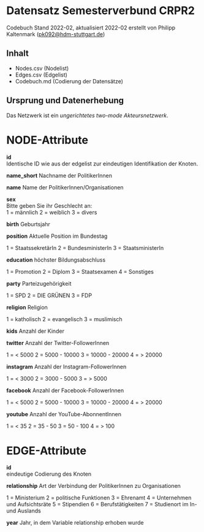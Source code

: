 # Datensatz Semesterverbund CRPR2 #
Codebuch Stand 2022-02, aktualisiert 2022-02
erstellt von Philipp Kaltenmark (pk092@hdm-stuttgart.de)

## Inhalt
- Nodes.csv (Nodelist)
- Edges.csv (Edgelist)
- Codebuch.md (Codierung der Datensätze)

## Ursprung und Datenerhebung

Das Netzwerk ist ein *ungerichtetes two-mode Akteursnetzwerk*.


# NODE-Attribute  
  
**id**  
Identische ID wie aus der edgelist zur eindeutigen Identifikation der Knoten.

**name_short**
Nachname der PolitikerInnen

**name**
Name der PolitikerInnen/Organisationen

**sex**    
Bitte geben Sie ihr Geschlecht an:  
1 = männlich 
2 = weiblich 
3 = divers
  
**birth**
Geburtsjahr

**position**
Aktuelle Position im Bundestag

1 = StaatssekretärIn
2 = BundesministerIn
3 = StaatsministerIn

**education**
höchster Bildungsabschluss

1 = Promotion
2 = Diplom
3 = Staatsexamen
4 = Sonstiges

**party**
Parteizugehörigkeit

1 = SPD
2 = DIE GRÜNEN
3 = FDP

**religion**
Religion

1 = katholisch
2 = evangelisch
3 = muslimisch

**kids**
Anzahl der Kinder

**twitter**
Anzahl der Twitter-FollowerInnen

1 = < 5000
2 = 5000 - 10000
3 = 10000 - 20000
4 = > 20000

**instagram**
Anzahl der Instagram-FollowerInnen

1 = < 3000
2 = 3000 - 5000
3 = > 5000

**facebook**
Anzahl der Facebook-FollowerInnen

1 = < 5000
2 = 5000 - 10000
3 = 10000 - 20000
4 = > 20000

**youtube**
Anzahl der YouTube-AbonnentInnen

1 = < 35
2 = 35 - 50
3 = 50 - 100
4 = > 100


# EDGE-Attribute

**id**  
eindeutige Codierung des Knoten

**relationship**
Art der Verbindung der PolitikerInnen zu Organisationen

1 = Ministerium
2 = politische Funktionen
3 = Ehrenamt
4 = Unternehmen und Aufsichtsräte
5 = Stipendien
6 = Berufstätigkeiten
7 = Studienort im In- und Auslands

**year**
Jahr, in dem Variable relationship erhoben wurde

##
